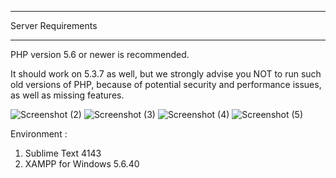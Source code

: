 *******************
Server Requirements
*******************

PHP version 5.6 or newer is recommended.

It should work on 5.3.7 as well, but we strongly advise you NOT to run
such old versions of PHP, because of potential security and performance
issues, as well as missing features.

![Screenshot (2)](https://github.com/achmadiqsan/learncodeignitorpart_2/assets/57186921/2317f3ee-e5c6-46a8-9f50-ad81cc24aaf2)
![Screenshot (3)](https://github.com/achmadiqsan/learncodeignitorpart_2/assets/57186921/47cfd021-6811-4353-802d-079fffbeb632)
![Screenshot (4)](https://github.com/achmadiqsan/learncodeignitorpart_2/assets/57186921/b47aaa2a-43e3-4a2f-aae7-b1f6184eba72)
![Screenshot (5)](https://github.com/achmadiqsan/learncodeignitorpart_2/assets/57186921/e30d9589-d605-45ea-94cd-b40b89a79478)

Environment :
1. Sublime Text 4143
2. XAMPP for Windows 5.6.40
